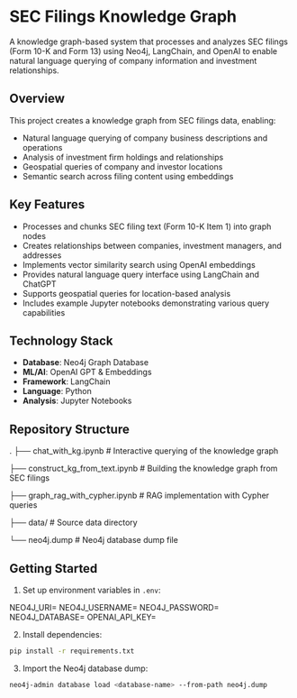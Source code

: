 # SEC Filings Knowledge Graph

A knowledge graph-based system that processes and analyzes SEC filings (Form 10-K and Form 13) using Neo4j, LangChain, and OpenAI to enable natural language querying of company information and investment relationships.

## Overview

This project creates a knowledge graph from SEC filings data, enabling:
- Natural language querying of company business descriptions and operations
- Analysis of investment firm holdings and relationships
- Geospatial queries of company and investor locations
- Semantic search across filing content using embeddings

## Key Features

- Processes and chunks SEC filing text (Form 10-K Item 1) into graph nodes
- Creates relationships between companies, investment managers, and addresses
- Implements vector similarity search using OpenAI embeddings
- Provides natural language query interface using LangChain and ChatGPT
- Supports geospatial queries for location-based analysis
- Includes example Jupyter notebooks demonstrating various query capabilities

## Technology Stack

- **Database**: Neo4j Graph Database
- **ML/AI**: OpenAI GPT & Embeddings
- **Framework**: LangChain
- **Language**: Python
- **Analysis**: Jupyter Notebooks

## Repository Structure
.
├── chat_with_kg.ipynb # Interactive querying of the knowledge graph

├── construct_kg_from_text.ipynb # Building the knowledge graph from SEC filings

├── graph_rag_with_cypher.ipynb # RAG implementation with Cypher queries

├── data/ # Source data directory

└── neo4j.dump # Neo4j database dump file


## Getting Started

1. Set up environment variables in `.env`:

NEO4J_URI=<your-neo4j-uri>
NEO4J_USERNAME=<username>
NEO4J_PASSWORD=<password>
NEO4J_DATABASE=<database-name>
OPENAI_API_KEY=<your-openai-key>

2. Install dependencies:

```bash 
pip install -r requirements.txt
```

3. Import the Neo4j database dump:

```bash
neo4j-admin database load <database-name> --from-path neo4j.dump
